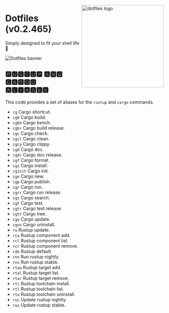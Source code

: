 <!-- markdownlint-disable MD033 MD041 -->

<img src="https://kura.pro/dotfiles/v2/images/logos/dotfiles.svg"
alt="dotfiles logo" width="261" align="right" />

<!-- markdownlint-enable MD033 MD041 -->

# Dotfiles (v0.2.465)

Simply designed to fit your shell life 🐚

![Dotfiles banner][banner]

## 🆁🆄🆂🆃🆄🅿 🅰🅽🅳 🅲🅰🆁🅶🅾 🅰🅻🅸🅰🆂🅴🆂

This code provides a set of aliases for the  `rustup`  and  `cargo`
commands.

- `cg` Cargo shortcut.
- `cgb` Cargo build.
- `cgbh` Cargo bench.
- `cgbr` Cargo build release.
- `cgc` Cargo check.
- `cgcl` Cargo clean.
- `cgcy` Cargo clippy.
- `cgd` Cargo doc.
- `cgdr` Cargo doc release.
- `cgf` Cargo format.
- `cgi` Cargo install.
- `cginit` Cargo init.
- `cgn` Cargo new.
- `cgp` Cargo publish.
- `cgr` Cargo run.
- `cgrr` Cargo run release.
- `cgs` Cargo search.
- `cgt` Cargo test.
- `cgtr` Cargo test release.
- `cgtt` Cargo tree.
- `cgu` Cargo update.
- `cgun` Cargo uninstall.
- `ru` Rustup update.
- `rca` Rustup component add.
- `rcl` Rustup component list.
- `rcr` Rustup component remove.
- `rde` Rustup default.
- `rnn` Run rustup nightly.
- `rns` Run rustup stable.
- `rtaa` Rustup target add.
- `rtal` Rustup target list.
- `rtar` Rustup target remove.
- `rti` Rustup toolchain install.
- `rtl` Rustup toolchain list.
- `rtu` Rustup toolchain uninstall.
- `ruc` Update rustup nightly.
- `rus` Update rustup stable.

[banner]: https://kura.pro/dotfiles/v2/images/titles/title-dotfiles.svg
